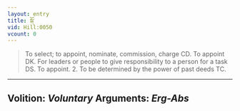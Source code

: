 ```yaml
---
layout: entry
title: སྐོ་
vid: Hill:0050
vcount: 0
---
```

> To select; to appoint, nominate, commission, charge CD\. To appoint DK\. For leaders or people to give responsibility to a person for a task DS\. To appoint\. 2\. To be determined by the power of past deeds TC\.

---
Volition: _Voluntary_
Arguments: _Erg-Abs_
---

